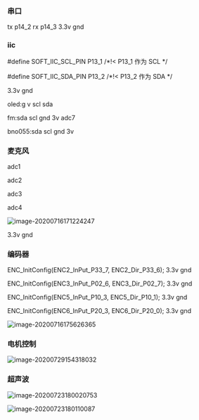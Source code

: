 ### 串口 

tx p14_2    rx p14_3         3.3v   gnd



### iic

 \#define SOFT_IIC_SCL_PIN  P13_1  /*!< P13_1 作为 SCL */

\#define SOFT_IIC_SDA_PIN  P13_2  /*!< P13_2 作为 SDA */

 3.3v   gnd



oled:g v scl sda

fm:sda scl gnd 3v adc7

bno055:sda scl gnd 3v



### 麦克风

adc1

adc2

adc3

adc4

![image-20200716171224247](http://tuchuang.hanbaoaaa.xyz/image-20200716171224247.png)

 3.3v   gnd

### 编码器 

ENC_InitConfig(ENC2_InPut_P33_7, ENC2_Dir_P33_6); 3.3v   gnd

ENC_InitConfig(ENC3_InPut_P02_6, ENC3_Dir_P02_7); 3.3v   gnd

  ENC_InitConfig(ENC5_InPut_P10_3, ENC5_Dir_P10_1); 3.3v   gnd

  ENC_InitConfig(ENC6_InPut_P20_3, ENC6_Dir_P20_0); 3.3v   gnd

![image-20200716175626365](http://tuchuang.hanbaoaaa.xyz/image-20200716175626365.png)

### 电机控制

![image-20200729154318032](http://tuchuang.hanbaoaaa.xyz/image-20200729154318032.png)

### 超声波

![image-20200723180020753](http://tuchuang.hanbaoaaa.xyz/image-20200723180020753.png)

![image-20200723180110087](http://tuchuang.hanbaoaaa.xyz/image-20200723180110087.png)